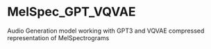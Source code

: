 # MelSpec_GPT_VQVAE
Audio Generation model working with GPT3 and VQVAE compressed representation of MelSpectrograms
